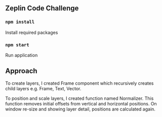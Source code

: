 ## Zeplin Code Challenge
### `npm install` 

Install required packages
### `npm start` 

Run application


## Approach

To create layers, I created Frame component which recursively creates child layers e.g. Frame, Text, Vector.

To position and scale layers, I created function named Normalizer. This function removes initial offsets from vertical and horizontal positions. On window re-size and showing layer detail, positions are calculated again.

